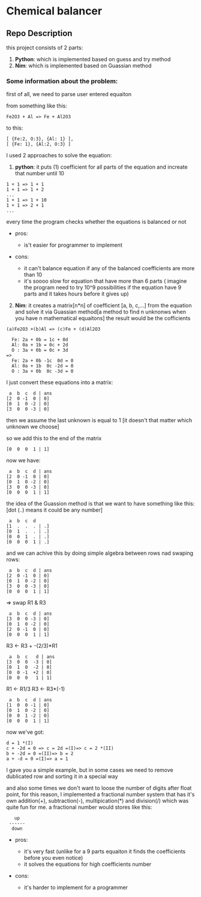 # Chemical balancer

## Repo Description
this project consists of 2 parts:
1. **Python**:
   which is implemented based on guess and try method
2. **Nim**:
   which is implemented based on Guassian method

### Some information about the problem:
first of all, we need to parse user entered equaiton

from something like this:
```
Fe2O3 + Al => Fe + Al2O3
```
to this:
```
[ {Fe:2, O:3}, {Al: 1} ],
[ {Fe: 1}, {Al:2, O:3} ]
```

I used 2 approaches to solve the equation:
1. **python**: it puts (1) coefficient for all parts of the equation and increate that number until 10
```
1 + 1 => 1 + 1
1 + 1 => 1 + 2
...
1 + 1 => 1 + 10
1 + 1 => 2 + 1
...
```

every time the program checks whether the equations is balanced or not

* pros:
  - is't easier for programmer to implement

* cons:
  - it can't balance equation if any of the balanced coefficients are more than 10
  - it's soooo slow for equation that have more than 6 parts ( imagine the program need to try 10^9 possibilities if the equation have 9 parts and it takes hours before it gives up) 

2. **Nim**: it creates a matrix[n*n] of coefficient [a, b, c,...] from the equation and solve it via Guassian method[a method to find n unknonws when you have n mathematical equaitons] the result would be the cofficients

```
(a)Fe2O3 +(b)Al => (c)Fe + (d)Al2O3

  Fe: 2a + 0b = 1c + 0d 
  Al: 0a + 1b = 0c + 2d 
  O : 3a + 0b = 0c + 3d 
=>
  Fe: 2a + 0b -1c  0d = 0 
  Al: 0a + 1b  0c -2d = 0 
  O : 3a + 0b  0c -3d = 0
```

I just convert these equations into a matrix:
```
 a  b  c  d | ans
[2  0 -1  0 | 0]
[0  1  0 -2 | 0]
[3  0  0 -3 | 0]
```

then we assume the last unknown is equal to 1 [it doesn't that matter which unknown we choose]

so we add this to the end of the matrix
```
[0  0  0  1 | 1]
```

now we have:
```
 a  b  c  d | ans
[2  0 -1  0 | 0]
[0  1  0 -2 | 0]
[3  0  0 -3 | 0]
[0  0  0  1 | 1]
```

the idea of the Guassion method is that we want to have something like this: [dot (`.`) means it could be any number]
```
 a  b  c  d
[1  .  .  . | .]
[0  1  .  . | .]
[0  0  1  . | .]
[0  0  0  1 | .]
```
and we can achive this by doing simple algebra between rows nad swaping rows:
```
 a  b  c  d | ans
[2  0 -1  0 | 0]
[0  1  0 -2 | 0]
[3  0  0 -3 | 0]
[0  0  0  1 | 1]
```
=> swap R1 & R3
```
 a  b  c  d | ans
[3  0  0 -3 | 0]
[0  1  0 -2 | 0]
[2  0 -1  0 | 0]
[0  0  0  1 | 1]
```
R3 <- R3 + -(2/3)*R1
```
 a  b  c   d | ans
[3  0  0  -3 | 0]
[0  1  0  -2 | 0]
[0  0 -1  +2 | 0]
[0  0  0   1 | 1]
```
R1 <- R1/3
R3 <- R3*(-1)
```
 a  b  c  d | ans
[1  0  0 -1 | 0]
[0  1  0 -2 | 0]
[0  0  1 -2 | 0]
[0  0  0  1 | 1]
```

now we've got:
```
d = 1 *(I)
c + -2d = 0 => c = 2d =(I)=> c = 2 *(II)
b + -2d = 0 =(II)=> b = 2
a + -d = 0 =(I)=> a = 1  
```


I gave you a simple example, but in some cases we need to remove dublicated row and sorting it in a special way

and also some times we don't want to loose the number of digits after float point, for this reason, I implemented a fractional number system that has it's own addition(+), subtraction(-), multipication(*) and division(/) which was quite fun for me.
a fractional number would stores like this:

```
   up
 ------
  down 
```

* pros:
  - it's very fast (unlike for a 9 parts equaiton it finds the coefficients before you even notice)
  - it solves the equations for high coefficients number

* cons:
  - it's harder to implement for a programmer

